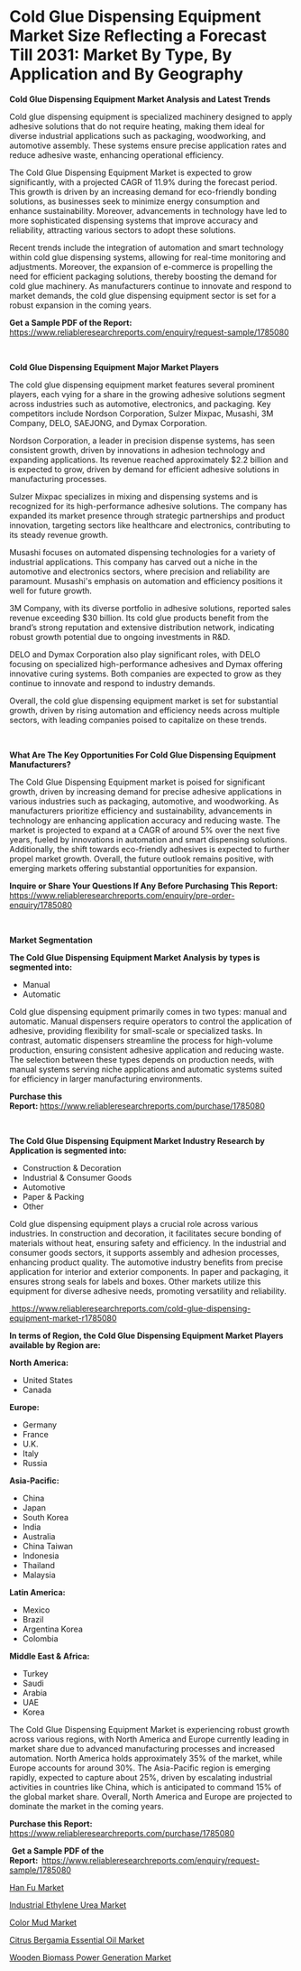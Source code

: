 <p><h1>Cold Glue Dispensing Equipment Market Size Reflecting a Forecast Till 2031: Market By Type, By Application and By Geography</h1></p><p><strong>Cold Glue Dispensing Equipment Market Analysis and Latest Trends</strong></p>
<p><p>Cold glue dispensing equipment is specialized machinery designed to apply adhesive solutions that do not require heating, making them ideal for diverse industrial applications such as packaging, woodworking, and automotive assembly. These systems ensure precise application rates and reduce adhesive waste, enhancing operational efficiency.</p><p>The Cold Glue Dispensing Equipment Market is expected to grow significantly, with a projected CAGR of 11.9% during the forecast period. This growth is driven by an increasing demand for eco-friendly bonding solutions, as businesses seek to minimize energy consumption and enhance sustainability. Moreover, advancements in technology have led to more sophisticated dispensing systems that improve accuracy and reliability, attracting various sectors to adopt these solutions.</p><p>Recent trends include the integration of automation and smart technology within cold glue dispensing systems, allowing for real-time monitoring and adjustments. Moreover, the expansion of e-commerce is propelling the need for efficient packaging solutions, thereby boosting the demand for cold glue machinery. As manufacturers continue to innovate and respond to market demands, the cold glue dispensing equipment sector is set for a robust expansion in the coming years.</p></p>
<p><strong>Get a Sample PDF of the Report:&nbsp;</strong> <a href="https://www.reliableresearchreports.com/enquiry/request-sample/1785080?utm_campaign=33&utm_medium=2&utm_source=Github&utm_content=ia&utm_term=18122024&utm_id=cold-glue-dispensing-equipment">https://www.reliableresearchreports.com/enquiry/request-sample/1785080</a></p>
<p>&nbsp;</p>
<p><strong>Cold Glue Dispensing Equipment Major Market Players</strong></p>
<p><p>The cold glue dispensing equipment market features several prominent players, each vying for a share in the growing adhesive solutions segment across industries such as automotive, electronics, and packaging. Key competitors include Nordson Corporation, Sulzer Mixpac, Musashi, 3M Company, DELO, SAEJONG, and Dymax Corporation. </p><p>Nordson Corporation, a leader in precision dispense systems, has seen consistent growth, driven by innovations in adhesion technology and expanding applications. Its revenue reached approximately $2.2 billion and is expected to grow, driven by demand for efficient adhesive solutions in manufacturing processes.</p><p>Sulzer Mixpac specializes in mixing and dispensing systems and is recognized for its high-performance adhesive solutions. The company has expanded its market presence through strategic partnerships and product innovation, targeting sectors like healthcare and electronics, contributing to its steady revenue growth.</p><p>Musashi focuses on automated dispensing technologies for a variety of industrial applications. This company has carved out a niche in the automotive and electronics sectors, where precision and reliability are paramount. Musashi's emphasis on automation and efficiency positions it well for future growth.</p><p>3M Company, with its diverse portfolio in adhesive solutions, reported sales revenue exceeding $30 billion. Its cold glue products benefit from the brand’s strong reputation and extensive distribution network, indicating robust growth potential due to ongoing investments in R&D.</p><p>DELO and Dymax Corporation also play significant roles, with DELO focusing on specialized high-performance adhesives and Dymax offering innovative curing systems. Both companies are expected to grow as they continue to innovate and respond to industry demands.</p><p>Overall, the cold glue dispensing equipment market is set for substantial growth, driven by rising automation and efficiency needs across multiple sectors, with leading companies poised to capitalize on these trends.</p></p>
<p>&nbsp;</p>
<p><strong>What Are The Key Opportunities For Cold Glue Dispensing Equipment Manufacturers?</strong></p>
<p><p>The Cold Glue Dispensing Equipment market is poised for significant growth, driven by increasing demand for precise adhesive applications in various industries such as packaging, automotive, and woodworking. As manufacturers prioritize efficiency and sustainability, advancements in technology are enhancing application accuracy and reducing waste. The market is projected to expand at a CAGR of around 5% over the next five years, fueled by innovations in automation and smart dispensing solutions. Additionally, the shift towards eco-friendly adhesives is expected to further propel market growth. Overall, the future outlook remains positive, with emerging markets offering substantial opportunities for expansion.</p></p>
<p><strong>Inquire or Share Your Questions If Any Before Purchasing This Report:</strong> <a href="https://www.reliableresearchreports.com/enquiry/pre-order-enquiry/1785080?utm_campaign=33&utm_medium=2&utm_source=Github&utm_content=ia&utm_term=18122024&utm_id=cold-glue-dispensing-equipment">https://www.reliableresearchreports.com/enquiry/pre-order-enquiry/1785080</a></p>
<p>&nbsp;</p>
<p><strong>Market Segmentation</strong></p>
<p><strong>The Cold Glue Dispensing Equipment Market Analysis by types is segmented into:</strong></p>
<p><ul><li>Manual</li><li>Automatic</li></ul></p>
<p><p>Cold glue dispensing equipment primarily comes in two types: manual and automatic. Manual dispensers require operators to control the application of adhesive, providing flexibility for small-scale or specialized tasks. In contrast, automatic dispensers streamline the process for high-volume production, ensuring consistent adhesive application and reducing waste. The selection between these types depends on production needs, with manual systems serving niche applications and automatic systems suited for efficiency in larger manufacturing environments.</p></p>
<p><strong>Purchase this Report:&nbsp;</strong><a href="https://www.reliableresearchreports.com/purchase/1785080?utm_campaign=33&utm_medium=2&utm_source=Github&utm_content=ia&utm_term=18122024&utm_id=cold-glue-dispensing-equipment">https://www.reliableresearchreports.com/purchase/1785080</a></p>
<p>&nbsp;</p>
<p><strong>The Cold Glue Dispensing Equipment Market Industry Research by Application is segmented into:</strong></p>
<p><ul><li>Construction & Decoration</li><li>Industrial & Consumer Goods</li><li>Automotive</li><li>Paper & Packing</li><li>Other</li></ul></p>
<p><p>Cold glue dispensing equipment plays a crucial role across various industries. In construction and decoration, it facilitates secure bonding of materials without heat, ensuring safety and efficiency. In the industrial and consumer goods sectors, it supports assembly and adhesion processes, enhancing product quality. The automotive industry benefits from precise application for interior and exterior components. In paper and packaging, it ensures strong seals for labels and boxes. Other markets utilize this equipment for diverse adhesive needs, promoting versatility and reliability.</p></p>
<p><a href="https://www.reliableresearchreports.com/cold-glue-dispensing-equipment-market-r1785080?utm_campaign=33&utm_medium=2&utm_source=Github&utm_content=ia&utm_term=18122024&utm_id=cold-glue-dispensing-equipment">&nbsp;https://www.reliableresearchreports.com/cold-glue-dispensing-equipment-market-r1785080</a></p>
<p><strong>In terms of Region, the Cold Glue Dispensing Equipment Market Players available by Region are:</strong></p>
<p>
    <p> <strong> North America: </strong>
        <ul>
            <li>United States</li>
            <li>Canada</li>
        </ul>
        </p> 
    <p> <strong> Europe: </strong>
        <ul>
            <li>Germany</li>
            <li>France</li>
            <li>U.K.</li>
            <li>Italy</li>
            <li>Russia</li>
        </ul>
        </p> 
    <p> <strong> Asia-Pacific: </strong>
        <ul>
            <li>China</li>
            <li>Japan</li>
            <li>South Korea</li>
            <li>India</li>
            <li>Australia</li>
            <li>China Taiwan</li>
            <li>Indonesia</li>
            <li>Thailand</li>
            <li>Malaysia</li>
        </ul>
        </p> 
    <p> <strong> Latin America: </strong>
        <ul>
            <li>Mexico</li>
            <li>Brazil</li>
            <li>Argentina Korea</li>
            <li>Colombia</li>
        </ul>
        </p> 
    <p> <strong> Middle East & Africa: </strong>
        <ul>
            <li>Turkey</li>
            <li>Saudi</li>
            <li>Arabia</li>
            <li>UAE</li>
            <li>Korea</li>
        </ul>
    </p>
    </p>
<p><p>The Cold Glue Dispensing Equipment Market is experiencing robust growth across various regions, with North America and Europe currently leading in market share due to advanced manufacturing processes and increased automation. North America holds approximately 35% of the market, while Europe accounts for around 30%. The Asia-Pacific region is emerging rapidly, expected to capture about 25%, driven by escalating industrial activities in countries like China, which is anticipated to command 15% of the global market share. Overall, North America and Europe are projected to dominate the market in the coming years.</p></p>
<p><strong>Purchase this Report: </strong><a href="https://www.reliableresearchreports.com/purchase/1785080?utm_campaign=33&utm_medium=2&utm_source=Github&utm_content=ia&utm_term=18122024&utm_id=cold-glue-dispensing-equipment">https://www.reliableresearchreports.com/purchase/1785080</a></p>
<p>&nbsp;<strong>Get a Sample PDF of the Report:&nbsp;&nbsp;</strong><a href="https://www.reliableresearchreports.com/enquiry/request-sample/1785080?utm_campaign=33&utm_medium=2&utm_source=Github&utm_content=ia&utm_term=18122024&utm_id=cold-glue-dispensing-equipment">https://www.reliableresearchreports.com/enquiry/request-sample/1785080</a></p>
<p><strong></strong></p>
<p><p><a href="https://www.linkedin.com/pulse/han-fu-market-size-growing-138-growth-rate-from-2024-2031-4lutf?utm_campaign=33&utm_medium=2&utm_source=Github&utm_content=ia&utm_term=18122024&utm_id=cold-glue-dispensing-equipment">Han Fu Market</a></p><p><a href="https://github.com/XavierTyler76/Market-Research-Report-List-1/blob/main/industrial-ethylene-urea-market.md?utm_campaign=33&utm_medium=2&utm_source=Github&utm_content=ia&utm_term=18122024&utm_id=cold-glue-dispensing-equipment">Industrial Ethylene Urea Market</a></p><p><a href="https://www.linkedin.com/pulse/exploring-color-mud-market-size-share-growth-rate-revenue-sales-yrxof?utm_campaign=33&utm_medium=2&utm_source=Github&utm_content=ia&utm_term=18122024&utm_id=cold-glue-dispensing-equipment">Color Mud Market</a></p><p><a href="https://www.linkedin.com/pulse/size-globalcitrus-bergamia-essential-oil-market-compounded-annual-l0lff?utm_campaign=33&utm_medium=2&utm_source=Github&utm_content=ia&utm_term=18122024&utm_id=cold-glue-dispensing-equipment">Citrus Bergamia Essential Oil Market</a></p><p><a href="https://github.com/OlenFleming68/Market-Research-Report-List-1/blob/main/wooden-biomass-power-generation-market.md?utm_campaign=33&utm_medium=2&utm_source=Github&utm_content=ia&utm_term=18122024&utm_id=cold-glue-dispensing-equipment">Wooden Biomass Power Generation Market</a></p></p>